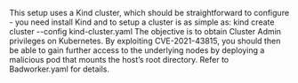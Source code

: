This setup uses a Kind cluster, which should be straightforward to configure - you need install Kind and to setup a cluster is as simple as: kind create cluster --config kind-cluster.yaml
The objective is to obtain Cluster Admin privileges on Kubernetes.
By exploiting CVE-2021-43815, you should then be able to gain further access to the underlying nodes by deploying a malicious pod that mounts the host’s root directory.
Refer to Badworker.yaml for details.
